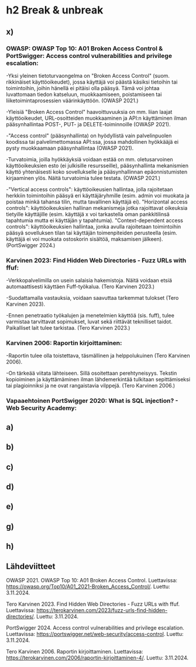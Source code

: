 # h2 Break & unbreak

## x)
### OWASP: OWASP Top 10: A01 Broken Access Control & PortSwigger: Access control vulnerabilities and privilege escalation:

-Yksi yleinen tietoturvaongelma on "Broken Access Control" (suom. rikkinäiset käyttöoikeudet), jossa käyttäjä voi päästä käsiksi tietoihin tai toimintoihin, joihin hänellä ei pitäisi olla pääsyä. Tämä voi johtaa luvattomaan tiedon katseluun, muokkaamiseen, poistamiseen tai liiketoimintaprosessien väärinkäyttöön. (OWASP 2021.)

-Yleisiä "Broken Access Control" haavoittuvuuksia on mm. liian laajat käyttöoikeudet, URL-osoitteiden muokkaaminen ja API:n käyttäminen ilman pääsynhallintaa POST-, PUT- ja DELETE-toiminnoille (OWASP 2021).

-"Access control" (pääsynhallinta) on hyödyllistä vain palvelinpuolen koodissa tai palvelimettomassa API:ssa, jossa mahdollinen hyökkääjä ei pysty muokkaamaan pääsynhallintaa (OWASP 2021).

-Turvatoimia, joilla hyökkäyksiä voidaan estää on mm. oletusarvoinen käyttöoikeuksien esto (ei julkisille resursseille), pääsynhallinta mekanismien käyttö yhtenäisesti koko sovellukselle ja pääsynhallinnan epäonnistumisten kirjaaminen ylös. Näitä turvatoimia tulee testata. (OWASP 2021.)

-"Vertical access controls": käyttöoikeusien hallintaa, jolla rajoitetaan herkkiin toimintoihin pääsyä eri käyttäjäryhmille (esim. admin voi muokata ja poistaa minkä tahansa tilin, mutta tavallinen käyttäjä ei). "Horizontal access controls": käyttöoikeuksien hallinan mekanismeja jotka rajoittavat oikeuksia tietyille käyttäjille (esim. käyttäjä x voi tarkastella oman pankkitilinsä tapahtumia mutta ei käyttäjän y tapahtumia). "Context-dependent access controls": käyttöoikeuksien hallintaa, jonka avulla rajoitetaan toimintoihin pääsyä sovelluksen tilan tai käyttäjän toimenpiteiden perusteella (esim. käyttäjä ei voi muokata ostoskorin sisältöä, maksamisen jälkeen). (PortSwigger 2024.)

### Karvinen 2023: Find Hidden Web Directories - Fuzz URLs with ffuf:

-Verkkopalvelimilla on usein salaisia hakemistoja. Näitä voidaan etsiä automaattisesti käyttäen Fuff-työkalua. (Tero Karvinen 2023.)

-Suodattamalla vastauksia, voidaan saavuttaa tarkemmat tulokset (Tero Karvinen 2023).

-Ennen penetraatio työkalujen ja menetelmien käyttöä (sis. fuff), tulee varmistaa tarvittavat sopimukset, luvat sekä riittävät teknilliset taidot. Paikalliset lait tulee tarkistaa. (Tero Karvinen 2023.)

### Karvinen 2006: Raportin kirjoittaminen:

-Raportin tulee olla toistettava, täsmällinen ja helppolukuinen (Tero Karvinen 2006).

-On tärkeää viitata lähteiseen. Sillä osoitettaan perehtyneisyys. Tekstin kopioiminen ja käyttämäminen ilman lähdemerkintää tulkitaan sepittämiseksi tai plagioinniksi ja ne ovat rangaistavia vilppejä. (Tero Karvinen 2006.)

### Vapaaehtoinen PortSwigger 2020: What is SQL injection? - Web Security Academy:








## a)

## b)

## c)

## d)

## e)

## g)

## h)

## Lähdeviitteet

OWASP 2021. OWASP Top 10: A01 Broken Access Control. Luettavissa: https://owasp.org/Top10/A01_2021-Broken_Access_Control/. Luettu: 3.11.2024.

Tero Karvinen 2023. Find Hidden Web Directories - Fuzz URLs with ffuf. Luettavissa: https://terokarvinen.com/2023/fuzz-urls-find-hidden-directories/. Luettu: 3.11.2024.

PortSwigger 2024. Access control vulnerabilities and privilege escalation. Luettavissa: https://portswigger.net/web-security/access-control. Luettu: 3.11.2024.

Tero Karvinen 2006. Raportin kirjoittaminen. Luettavissa: https://terokarvinen.com/2006/raportin-kirjoittaminen-4/. Luettu: 3.11.2024.






